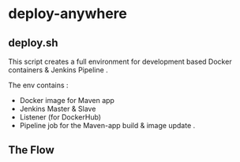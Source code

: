 # deploy-anywhere

## deploy.sh 
This script creates a full environment for development based Docker containers & Jenkins Pipeline .

The env contains : 
- Docker image for Maven app
- Jenkins Master & Slave
- Listener (for DockerHub)
- Pipeline job for the Maven-app build & image update .

## The Flow

